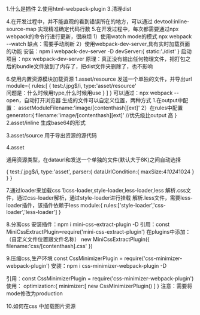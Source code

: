 1.什么是插件
2.使用html-webpack-plugin
3.清理dist


4.在开发过程中，并不能直观的看到错误所在的地方，可以通过
devtool:inline-source-map
实现精准确定代码行数
5.在开发过程中，每次都需要通过npx webpack的命令行进行更新，很麻烦
1）使用watch mode的模式
npx webpack --watch
缺点：需要手动刷新
2）使用webpack-dev-server,具有实时加载页面的功能
安装：npm i webpack-dev-server -D
devServer:{
    static:'./dist'
}
启动项目：npx webpack-dev-server 
原理：真正没有输出任何物理文件，把打包之后的bundle文件放到了内存了，把dist文件夹删除了，也不影响

6.使用内置资源模块加载资源
1.asset/resource
发送一个单独的文件，并导出url
module={
    rules:[
        {
            test:/\.jpg$/i,
            type:'asset/resource'   
            问题是：什么时候用type,什么时候用use
        }
    ]
}
可以通过：npx webpack --open，自动打开浏览器
生成的文件可以自定义位置，两种方式
1.在output中配置：
    assetModuleFilename:'image/[contenthash][ext]'
2）在rules中配置generator:{
    filename:'image/[contenthash][ext]'  //优先级比output 高
}
2.asset/inline
生成base64的形式

3.asset/source
用于导出资源的源代码

4.asset

通用资源类型，在dataurl和发送一个单独的文件(默认大于8K)之间自动选择

  {
                test:/\.jpg$/i,
                type:'asset',
                parser:{
                    dataUrlCondition:{
                        maxSize:4*1024*1024
                    }
                }
            }

7.通过loader来加载css
1)css-loader,style-loader,less-loader,less
解析.css文件，通过css-loader解析，通过style-loader进行挂载
解析.less文件，需要less-loader插件，该插件依赖于less 
module:{
    rules:['style-loader','css-loader','less-loader']
}

8.分离css 
安装插件：npm i mini-css-extract-plugin -D
引用：const MiniCssExtractPlugin=require('mini-css-extract-plugin')
在plugins中添加：（自定义文件位置跟文件名称）
  new MiniCssExtractPlugin({
            filename:'css/[contenthash].css' 
    })

9.压缩css,生产环境
const CssMinimizerPlugin = require('css-minimizer-webpack-plugin')
安装：npm i css-minimizer-webpack-plugin -D

引用：const CssMinimizerPlugin = require('css-minimizer-webpack-plugin')
使用：
  optimization:{
        minimizer:[
            new CssMinimizerPlugin()
        ]
    }
注意：需要将mode修改为production


10.如何在css 中加载图片资源
